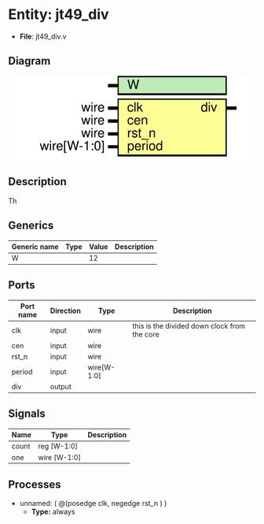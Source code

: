 # Entity: jt49_div

- **File**: jt49_div.v
## Diagram

![Diagram](jt49_div.svg "Diagram")
## Description

  Th

## Generics

| Generic name | Type | Value | Description |
| ------------ | ---- | ----- | ----------- |
| W            |      | 12    |             |
## Ports

| Port name | Direction | Type        | Description                                  |
| --------- | --------- | ----------- | -------------------------------------------- |
| clk       | input     | wire        | this is the divided down clock from the core |
| cen       | input     | wire        |                                              |
| rst_n     | input     | wire        |                                              |
| period    | input     | wire[W-1:0] |                                              |
| div       | output    |             |                                              |
## Signals

| Name  | Type         | Description |
| ----- | ------------ | ----------- |
| count | reg [W-1:0]  |             |
| one   | wire [W-1:0] |             |
## Processes
- unnamed: ( @(posedge clk, negedge rst_n ) )
  - **Type:** always
